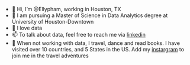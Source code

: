 - 👋 Hi, I’m @Ellypham, working in Houston, TX
- 🌱 I am pursuing a Master of Science in Data Analytics degree at University of Houston-Downtown
- 👀 I love data
- 📫 To talk about data, feel free to reach me via [linkedin](https://www.linkedin.com/in/elly-pham-15018193/)
- 💞️ When not working with data, I travel, dance and read books. I have visited over 10 countries, and 5 States in the US. Add my [instargram](https://www.instagram.com/ellyppham/) to join me in the travel adventures
<!---
Ellypham92/Ellypham92 is a ✨ special ✨ repository because its `README.md` (this file) appears on your GitHub profile.
You can click the Preview link to take a look at your changes.
--->
